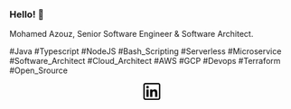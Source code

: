### Hello! 👋

Mohamed Azouz, Senior Software Engineer & Software Architect. 

#Java #Typescript #NodeJS #Bash_Scripting
#Serverless #Microservice #Software_Architect 
#Cloud_Architect #AWS #GCP #Devops #Terraform
#Open_Srource

<p align='center'>
<a href="https://www.linkedin.com/in/mohamedazouz"><img height="30" src="https://github.com/mohamedazouz/mohamedazouz/blob/master/linkedin.png?raw=true"></a>
</p>

<!--
**mohamedazouz/mohamedazouz** is a ✨ _special_ ✨ repository because its `README.md` (this file) appears on your GitHub profile.

Here are some ideas to get you started:


- 🌱 I’m currently learning ...
- 👯 I’m looking to collaborate on ...
- 🤔 I’m looking for help with ...
- 💬 Ask me about ...
- 📫 How to reach me: ...
- 😄 Pronouns: ...
- ⚡ Fun fact: ...
-->

